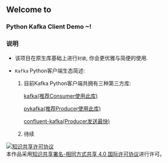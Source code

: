 ## Welcome to 
### Python Kafka Client Demo ~!

### 说明

* 该项目在原生库基础上进行`封装`, 你会更优雅与简便的使用.
* `Kafka` Python客户端生态简述:

    1. 目前Kafka Python客户端共拥有三种第三方库:
    
        [kafka(推荐Consumer使用此库)](https://github.com/dpkp/kafka-python) 
        
        [pykafka(推荐Producer使用此库)](https://github.com/Parsely/pykafka)
        
        [confluent-kafka(Producer发送最快)](https://github.com/confluentinc/confluent-kafka-python)
        
    2. 待续



<a rel="license" href="http://creativecommons.org/licenses/by-sa/4.0/"><img alt="知识共享许可协议" style="border-width:0" src="https://i.creativecommons.org/l/by-sa/4.0/88x31.png" /></a><br />本作品采用<a rel="license" href="http://creativecommons.org/licenses/by-sa/4.0/">知识共享署名-相同方式共享 4.0 国际许可协议</a>进行许可。
